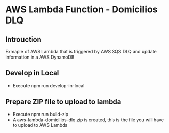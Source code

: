 # AWS Lambda Function - Domicilios DLQ

## Introuction
Exmaple of AWS Lambda that is triggered by AWS SQS DLQ and update information in a AWS DynamoDB

## Develop in Local
- Execute npm run develop-in-local

## Prepare ZIP file to upload to lambda
- Execute npm run build-zip
- A aws-lambda-domicilios-dlq.zip is created, this is the file you will have to upload to AWS Lambda